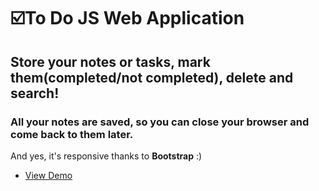 # ☑️To Do JS Web Application
## Store your notes or tasks, mark them(completed/not completed), delete and search!
### All your notes are saved, so you can close your browser and come back to them later.
And yes, it's responsive thanks to __Bootstrap__ :)

- [View Demo](https://omonovsardor101.github.io/to-do-js/)
